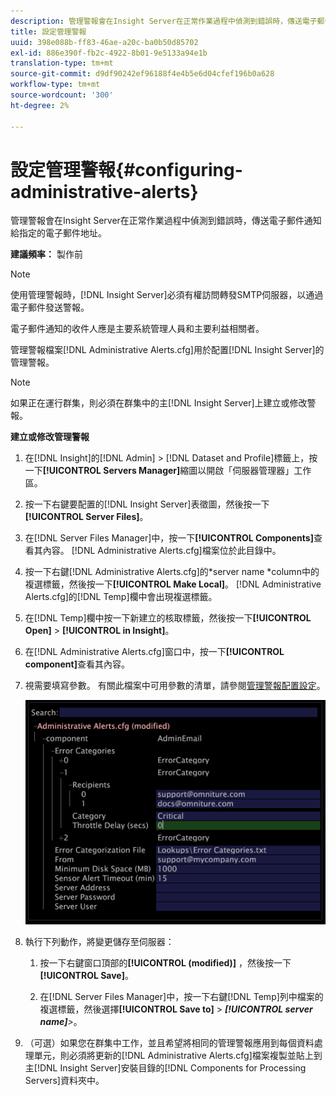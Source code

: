 ```yaml
---
description: 管理警報會在Insight Server在正常作業過程中偵測到錯誤時，傳送電子郵件通知給指定的電子郵件地址。
title: 設定管理警報
uuid: 398e088b-ff83-46ae-a20c-ba0b50d85702
exl-id: 886e390f-fb2c-4922-8b01-9e5133a94e1b
translation-type: tm+mt
source-git-commit: d9df90242ef96188f4e4b5e6d04cfef196b0a628
workflow-type: tm+mt
source-wordcount: '300'
ht-degree: 2%

---
```


# 設定管理警報{#configuring-administrative-alerts}

管理警報會在Insight Server在正常作業過程中偵測到錯誤時，傳送電子郵件通知給指定的電子郵件地址。

**建議頻率：** 製作前

>[!NOTE]
>
>使用管理警報時，[!DNL Insight Server]必須有權訪問轉發SMTP伺服器，以通過電子郵件發送警報。

電子郵件通知的收件人應是主要系統管理人員和主要利益相關者。

管理警報檔案[!DNL Administrative Alerts.cfg]用於配置[!DNL Insight Server]的管理警報。

>[!NOTE]
>
>如果正在運行群集，則必須在群集中的主[!DNL Insight Server]上建立或修改警報。

**建立或修改管理警報**

1. 在[!DNL Insight]的[!DNL Admin] > [!DNL Dataset and Profile]標籤上，按一下&#x200B;**[!UICONTROL Servers Manager]**&#x200B;縮圖以開啟「伺服器管理器」工作區。
1. 按一下右鍵要配置的[!DNL Insight Server]表徵圖，然後按一下&#x200B;**[!UICONTROL Server Files]**。
1. 在[!DNL Server Files Manager]中，按一下&#x200B;**[!UICONTROL Components]**&#x200B;查看其內容。 [!DNL Administrative Alerts.cfg]檔案位於此目錄中。
1. 按一下右鍵[!DNL Administrative Alerts.cfg]的*server name *column中的複選標籤，然後按一下&#x200B;**[!UICONTROL Make Local]**。 [!DNL Administrative Alerts.cfg]的[!DNL Temp]欄中會出現複選標籤。
1. 在[!DNL Temp]欄中按一下新建立的核取標籤，然後按一下&#x200B;**[!UICONTROL Open]** > **[!UICONTROL in Insight]**。
1. 在[!DNL Administrative Alerts.cfg]窗口中，按一下&#x200B;**[!UICONTROL component]**&#x200B;查看其內容。
1. 視需要填寫參數。 有關此檔案中可用參數的清單，請參閱[管理警報配置設定](../../../home/c-inst-svr/c-cfg-stgs-ref/c-admin-alts-cfg-stgs.md#concept-14c3c3ed797f47c5900ec04cae2fc491)。

   ![步驟資訊](assets/cfg_adminalerts_examplevalues.png)

1. 執行下列動作，將變更儲存至伺服器：

   1. 按一下右鍵窗口頂部的&#x200B;**[!UICONTROL (modified)]** ，然後按一下&#x200B;**[!UICONTROL Save]**。

   1. 在[!DNL Server Files Manager]中，按一下右鍵[!DNL Temp]列中檔案的複選標籤，然後選擇&#x200B;**[!UICONTROL Save to]** > ***[!UICONTROL server name]**>*。

1. （可選）如果您在群集中工作，並且希望將相同的管理警報應用到每個資料處理單元，則必須將更新的[!DNL Administrative Alerts.cfg]檔案複製並貼上到主[!DNL Insight Server]安裝目錄的[!DNL Components for Processing Servers]資料夾中。
